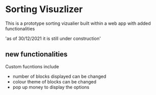 # Sorting Visuzlizer

This is a prototype sorting vizualier built within a web app with added functionalities

'as of 30/12/2021 it is still under construction'

## new functionalities

Custom fucntions include

- number of blocks displayed can be changed
- colour theme of blocks can be changed
- pop up money to display the options
